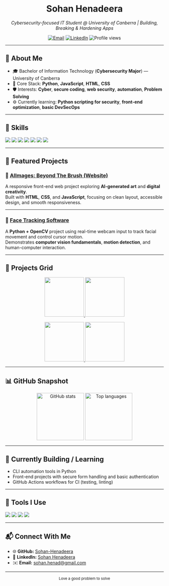 <h1 align="center">Sohan Henadeera</h1>

<p align="center">
  <em>Cybersecurity-focused IT Student @ University of Canberra | Building, Breaking & Hardening Apps</em>
</p>

<p align="center">
  <a href="mailto:sohanhenadeera@gmail.com"><img alt="Email" src="https://img.shields.io/badge/Email-24292e?logo=gmail&logoColor=white"></a>
  <a href="https://www.linkedin.com/in/sohan-henadeera-155040259"><img alt="LinkedIn" src="https://img.shields.io/badge/LinkedIn-24292e?logo=linkedin&logoColor=white"></a>
  <img alt="Profile views" src="https://komarev.com/ghpvc/?username=Sohan-Henadeera&style=flat&color=lightgrey">
</p>

---

## 🧠 About Me
- 🎓 Bachelor of Information Technology (**Cybersecurity Major**) — University of Canberra  
- 🧰 Core Stack: **Python**, **JavaScript**, **HTML**, **CSS**  
- 🛡️ Interests: **Cyber**, **secure coding**, **web security**, **automation**, **Problem Solving**  
- ⚙️ Currently learning: **Python scripting for security**, **front-end optimization**, **basic DevSecOps**

---

## 🧱 Skills

<p>
  <img src="https://img.shields.io/badge/Python-24292e?logo=python&logoColor=white" />
  <img src="https://img.shields.io/badge/JavaScript-24292e?logo=javascript&logoColor=white" />
  <img src="https://img.shields.io/badge/HTML5-24292e?logo=html5&logoColor=white" />
  <img src="https://img.shields.io/badge/CSS3-24292e?logo=css3&logoColor=white" />
  <img src="https://img.shields.io/badge/Git-24292e?logo=git&logoColor=white" />
  <img src="https://img.shields.io/badge/GitHub-24292e?logo=github&logoColor=white" />
  <img src="https://img.shields.io/badge/Linux-24292e?logo=linux&logoColor=white" />
</p>

---

## 🚀 Featured Projects

### 🔹 [AIImages: Beyond The Brush (Website)](https://github.com/Sohan-Henadeera/AIImages-Beyond-The-Brush-Website)
A responsive front-end web project exploring **AI-generated art** and **digital creativity**.  
Built with **HTML**, **CSS**, and **JavaScript**, focusing on clean layout, accessible design, and smooth responsiveness.  

---

### 🔹 [Face Tracking Software](https://github.com/Sohan-Henadeera/Face-Tracking-Software)
A **Python + OpenCV** project using real-time webcam input to track facial movement and control cursor motion.  
Demonstrates **computer vision fundamentals**, **motion detection**, and human-computer interaction.  

---

## 🧩 Projects Grid

<p align="center">
  <a href="https://github.com/Sohan-Henadeera/AIImages-Beyond-The-Brush-Website">
    <img height="125" src="https://github-readme-stats.vercel.app/api/pin/?username=Sohan-Henadeera&repo=AIImages-Beyond-The-Brush-Website&hide_border=true" />
  </a>
  <a href="https://github.com/Sohan-Henadeera/Face-Tracking-Software">
    <img height="125" src="https://github-readme-stats.vercel.app/api/pin/?username=Sohan-Henadeera&repo=Face-Tracking-Software&hide_border=true" />
  </a>
</p>
<p align="center">
  <a href="https://github.com/Sohan-Henadeera/Encrypted-Password-Manager">
    <img height="125" src="https://github-readme-stats.vercel.app/api/pin/?username=Sohan-Henadeera&repo=Encrypted-Password-Manager&hide_border=true" />
  </a>
  <a href="https://github.com/Sohan-Henadeera/Calculator-with-GUI">
    <img height="125" src="https://github-readme-stats.vercel.app/api/pin/?username=Sohan-Henadeera&repo=Calculator-with-GUI&hide_border=true" />
  </a>
</p>

---

## 📊 GitHub Snapshot

<p align="center">
  <img height="150" src="https://github-readme-stats.vercel.app/api?username=Sohan-Henadeera&show_icons=true&hide_border=true" alt="GitHub stats"/>
  <img height="150" src="https://github-readme-stats.vercel.app/api/top-langs/?username=Sohan-Henadeera&layout=compact&hide_border=true" alt="Top languages"/>
</p>

---

## 🧪 Currently Building / Learning
- CLI automation tools in Python  
- Front-end projects with secure form handling and basic authentication  
- GitHub Actions workflows for CI (testing, linting)

---

## 🧰 Tools I Use
<p>
  <img src="https://img.shields.io/badge/VS%20Code-24292e?logo=visual-studio-code&logoColor=white" />
  <img src="https://img.shields.io/badge/OpenCV-24292e?logo=opencv&logoColor=white" />
  <img src="https://img.shields.io/badge/GitHub%20Actions-24292e?logo=github-actions&logoColor=white" />
  <img src="https://img.shields.io/badge/Windows%20Subsystem%20for%20Linux-24292e?logo=windows-terminal&logoColor=white" />
</p>

---

## 📬 Connect With Me
- 🌐 **GitHub:** [Sohan-Henadeera](https://github.com/Sohan-Henadeera)  
- 💼 **LinkedIn:** [Sohan Henadeera](https://www.linkedin.com/in/sohan-henadeera-155040259)  
- ✉️ **Email:** sohan.henad@gmail.com  

---

<p align="center">
  <sub>Love a good problem to solve</sub>
</p>
